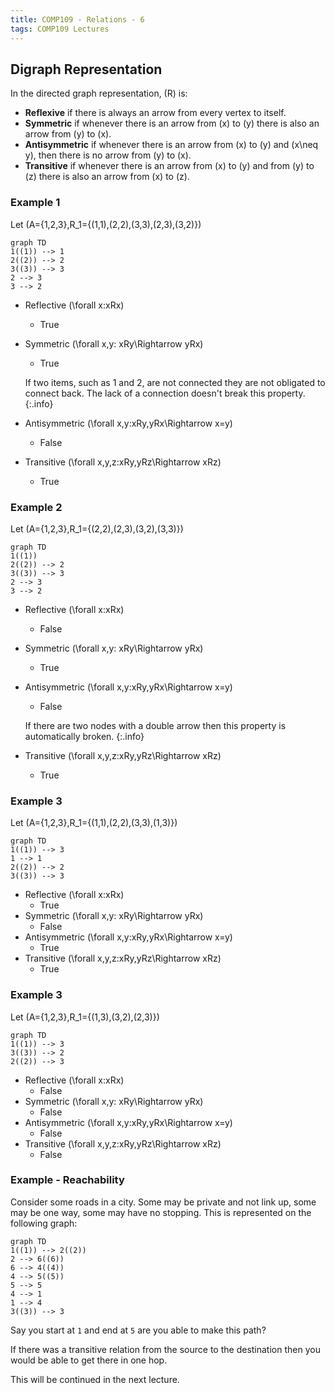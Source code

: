 ```yaml
---
title: COMP109 - Relations - 6
tags: COMP109 Lectures
---
```

## Digraph Representation
In the directed graph representation, \(R\) is:

* **Reflexive** if there is always an arrow from every vertex to itself.
* **Symmetric** if whenever there is an arrow from \(x\) to \(y\) there is also an arrow from \(y\) to \(x\).
* **Antisymmetric** if  whenever there is an arrow from \(x\) to \(y\) and \(x\neq y\), then there is no arrow from \(y\) to \(x\).
* **Transitive** if whenever there is an arrow from \(x\) to \(y\) and from \(y\) to \(z\) there is also an arrow from \(x\) to \(z\).

### Example 1
Let \(A=\{1,2,3\},R_1=\{(1,1),(2,2),(3,3),(2,3),(3,2)\}\)

```mermaid
graph TD
1((1)) --> 1
2((2)) --> 2
3((3)) --> 3
2 --> 3
3 --> 2
```

* Reflective \(\forall x:xRx\)
	* True
* Symmetric \(\forall x,y: xRy\Rightarrow yRx\)
	* True
		
	If two items, such as 1 and 2, are not connected they are not obligated to connect back. The lack of a connection doesn't break this property.
	{:.info}
* Antisymmetric \(\forall x,y:xRy,yRx\Rightarrow x=y\)
	* False
* Transitive \(\forall x,y,z:xRy,yRz\Rightarrow xRz\)
	* True

### Example 2
Let \(A=\{1,2,3\},R_1=\{(2,2),(2,3),(3,2),(3,3)\}\)

```mermaid
graph TD
1((1))
2((2)) --> 2
3((3)) --> 3
2 --> 3
3 --> 2
```

* Reflective \(\forall x:xRx\)
	* False
* Symmetric \(\forall x,y: xRy\Rightarrow yRx\)
	* True
* Antisymmetric \(\forall x,y:xRy,yRx\Rightarrow x=y\)
	* False
	
	If there are two nodes with a double arrow then this property is automatically broken.
	{:.info}
* Transitive \(\forall x,y,z:xRy,yRz\Rightarrow xRz\)
	* True
	
### Example 3
Let \(A=\{1,2,3\},R_1=\{(1,1),(2,2),(3,3),(1,3)\}\)

```mermaid
graph TD
1((1)) --> 3
1 --> 1
2((2)) --> 2
3((3)) --> 3
```

* Reflective \(\forall x:xRx\)
	* True
* Symmetric \(\forall x,y: xRy\Rightarrow yRx\)
	* False
* Antisymmetric \(\forall x,y:xRy,yRx\Rightarrow x=y\)
	* True
* Transitive \(\forall x,y,z:xRy,yRz\Rightarrow xRz\)
	* True
	
### Example 3
Let \(A=\{1,2,3\},R_1=\{(1,3),(3,2),(2,3)\}\)

```mermaid
graph TD
1((1)) --> 3
3((3)) --> 2
2((2)) --> 3
```

* Reflective \(\forall x:xRx\)
	* False
* Symmetric \(\forall x,y: xRy\Rightarrow yRx\)
	* False
* Antisymmetric \(\forall x,y:xRy,yRx\Rightarrow x=y\)
	* False
* Transitive \(\forall x,y,z:xRy,yRz\Rightarrow xRz\)
	* False
	
### Example - Reachability
Consider some roads in a city. Some may be private and not link up, some may be one way, some may have no stopping. This is represented on the following graph:

```mermaid
graph TD
1((1)) --> 2((2))
2 --> 6((6))
6 --> 4((4))
4 --> 5((5))
5 --> 5
4 --> 1
1 --> 4
3((3)) --> 3
```

Say you start at `1` and end at `5` are you able to make this path?

If there was a transitive relation from the source to the destination then you would be able to get there in one hop.

This will be continued in the next lecture.
